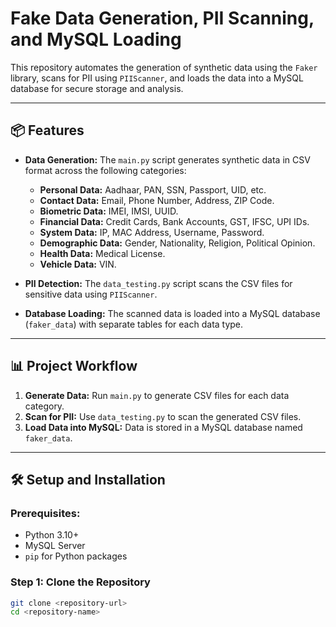 # Fake Data Generation, PII Scanning, and MySQL Loading

This repository automates the generation of synthetic data using the `Faker` library, scans for PII using `PIIScanner`, and loads the data into a MySQL database for secure storage and analysis.

---

## 📦 Features
- **Data Generation:** The `main.py` script generates synthetic data in CSV format across the following categories:
  - **Personal Data:** Aadhaar, PAN, SSN, Passport, UID, etc.
  - **Contact Data:** Email, Phone Number, Address, ZIP Code.
  - **Biometric Data:** IMEI, IMSI, UUID.
  - **Financial Data:** Credit Cards, Bank Accounts, GST, IFSC, UPI IDs.
  - **System Data:** IP, MAC Address, Username, Password.
  - **Demographic Data:** Gender, Nationality, Religion, Political Opinion.
  - **Health Data:** Medical License.
  - **Vehicle Data:** VIN.
  
- **PII Detection:** The `data_testing.py` script scans the CSV files for sensitive data using `PIIScanner`.
- **Database Loading:** The scanned data is loaded into a MySQL database (`faker_data`) with separate tables for each data type.

---

## 📊 Project Workflow
1. **Generate Data:** Run `main.py` to generate CSV files for each data category.
2. **Scan for PII:** Use `data_testing.py` to scan the generated CSV files.
3. **Load Data into MySQL:** Data is stored in a MySQL database named `faker_data`.

---

## 🛠️ Setup and Installation

### Prerequisites:
- Python 3.10+
- MySQL Server
- `pip` for Python packages

### Step 1: Clone the Repository
```bash
git clone <repository-url>
cd <repository-name>
